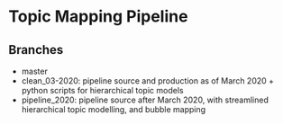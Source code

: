 # Topic Mapping Pipeline

## Branches

- master
- clean_03-2020: pipeline source and production as of March 2020 + python scripts for hierarchical topic models
- pipeline_2020: pipeline source after March 2020, with streamlined hierarchical topic modelling, and bubble mapping
